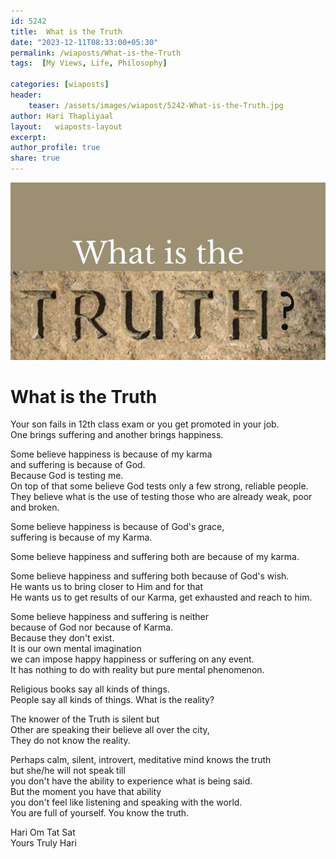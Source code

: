 ```yaml
---        
id: 5242 
title:  What is the Truth          
date: "2023-12-11T08:33:00+05:30"        
permalink: /wiaposts/What-is-the-Truth      
tags:  [My Views, Life, Philosophy]         
        
categories: [wiaposts] 
header:        
    teaser: /assets/images/wiapost/5242-What-is-the-Truth.jpg        
author: Hari Thapliyaal        
layout:   wiaposts-layout
excerpt:        
author_profile: true        
share: true        
---        
```

      
![What is the Truth](/assets/images/wiapost/5242-What-is-the-Truth.jpg)	   
    
# What is the Truth   
    
Your son fails in 12th class exam or you get promoted in your job.    
One brings suffering and another brings happiness.


Some believe happiness is because of my karma    
and suffering is because of God.    
Because God is testing me.    
On top of that some believe God tests 
only a few strong, reliable people.  
They believe what is the use of testing those 
who are already weak, poor and broken.  
   
Some believe happiness is because of God's grace,    
suffering is because of my Karma.  
   
Some believe happiness and suffering 
both are because of my karma.  
   
Some believe happiness and suffering both because of God's wish.    
He wants us to bring closer to Him and for that    
He wants us to get results of our Karma, get exhausted and reach to him.  
   
Some believe happiness and suffering is neither   
because of God nor because of Karma.    
Because they don't exist.    
It is our own mental imagination    
we can impose happy happiness or suffering on any event.    
It has nothing to do with reality but pure mental phenomenon.  
   
Religious books say all kinds of things.    
People say all kinds of things. What is the reality?  
   
The knower of the Truth is silent but    
Other are speaking their believe all over the city,    
They do not know the reality.  
   
Perhaps calm, silent, introvert, meditative mind knows the truth    
but she/he will not speak till    
you don't have the ability to experience what is being said.    
But the moment you have that ability    
you don't feel like listening and speaking with the world.    
You are full of yourself. You know the truth.  

   
Hari Om Tat Sat   
Yours Truly Hari   

